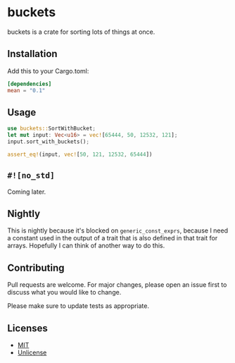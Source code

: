 # buckets

buckets is a crate for sorting lots of things at once.

## Installation

Add this to your Cargo.toml:

```toml
[dependencies]
mean = "0.1"
```

## Usage

```rust
use buckets::SortWithBucket;
let mut input: Vec<u16> = vec![65444, 50, 12532, 121];
input.sort_with_buckets();

assert_eq!(input, vec![50, 121, 12532, 65444])
```

## `#![no_std]`

Coming later.

## Nightly

This is nightly because it's blocked on `generic_const_exprs`, because I need a constant used in 
the output of a trait that is also defined in that trait for arrays. Hopefully I can think of
another way to do this.

## Contributing

Pull requests are welcome. For major changes, please open an issue first to discuss what you would 
like to change.

Please make sure to update tests as appropriate.

## Licenses

-   [MIT](https://choosealicense.com/licenses/mit/)
-   [Unlicense](https://choosealicense.com/licenses/unlicense/)
